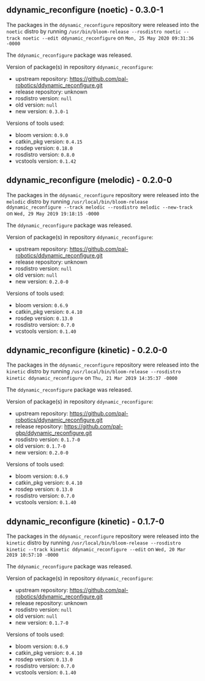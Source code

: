 ## ddynamic_reconfigure (noetic) - 0.3.0-1

The packages in the `ddynamic_reconfigure` repository were released into the `noetic` distro by running `/usr/bin/bloom-release --rosdistro noetic --track noetic --edit ddynamic_reconfigure` on `Mon, 25 May 2020 09:31:36 -0000`

The `ddynamic_reconfigure` package was released.

Version of package(s) in repository `ddynamic_reconfigure`:

- upstream repository: https://github.com/pal-robotics/ddynamic_reconfigure.git
- release repository: unknown
- rosdistro version: `null`
- old version: `null`
- new version: `0.3.0-1`

Versions of tools used:

- bloom version: `0.9.0`
- catkin_pkg version: `0.4.15`
- rosdep version: `0.18.0`
- rosdistro version: `0.8.0`
- vcstools version: `0.1.42`


## ddynamic_reconfigure (melodic) - 0.2.0-0

The packages in the `ddynamic_reconfigure` repository were released into the `melodic` distro by running `/usr/local/bin/bloom-release ddynamic_reconfigure --track melodic --rosdistro melodic --new-track` on `Wed, 29 May 2019 19:18:15 -0000`

The `ddynamic_reconfigure` package was released.

Version of package(s) in repository `ddynamic_reconfigure`:

- upstream repository: https://github.com/pal-robotics/ddynamic_reconfigure.git
- release repository: unknown
- rosdistro version: `null`
- old version: `null`
- new version: `0.2.0-0`

Versions of tools used:

- bloom version: `0.6.9`
- catkin_pkg version: `0.4.10`
- rosdep version: `0.13.0`
- rosdistro version: `0.7.0`
- vcstools version: `0.1.40`


## ddynamic_reconfigure (kinetic) - 0.2.0-0

The packages in the `ddynamic_reconfigure` repository were released into the `kinetic` distro by running `/usr/local/bin/bloom-release --rosdistro kinetic ddynamic_reconfigure` on `Thu, 21 Mar 2019 14:35:37 -0000`

The `ddynamic_reconfigure` package was released.

Version of package(s) in repository `ddynamic_reconfigure`:

- upstream repository: https://github.com/pal-robotics/ddynamic_reconfigure.git
- release repository: https://github.com/pal-gbp/ddynamic_reconfigure.git
- rosdistro version: `0.1.7-0`
- old version: `0.1.7-0`
- new version: `0.2.0-0`

Versions of tools used:

- bloom version: `0.6.9`
- catkin_pkg version: `0.4.10`
- rosdep version: `0.13.0`
- rosdistro version: `0.7.0`
- vcstools version: `0.1.40`


## ddynamic_reconfigure (kinetic) - 0.1.7-0

The packages in the `ddynamic_reconfigure` repository were released into the `kinetic` distro by running `/usr/local/bin/bloom-release --rosdistro kinetic --track kinetic ddynamic_reconfigure --edit` on `Wed, 20 Mar 2019 10:57:10 -0000`

The `ddynamic_reconfigure` package was released.

Version of package(s) in repository `ddynamic_reconfigure`:

- upstream repository: https://github.com/pal-robotics/ddynamic_reconfigure.git
- release repository: unknown
- rosdistro version: `null`
- old version: `null`
- new version: `0.1.7-0`

Versions of tools used:

- bloom version: `0.6.9`
- catkin_pkg version: `0.4.10`
- rosdep version: `0.13.0`
- rosdistro version: `0.7.0`
- vcstools version: `0.1.40`


